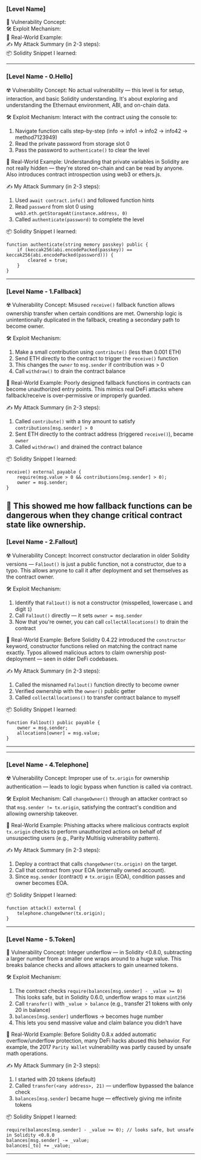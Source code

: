 ### [Level Name]
🧠 Vulnerability Concept: </br>
🛠️ Exploit Mechanism: </br>
🔁 Real-World Example: </br>
✍️ My Attack Summary (in 2-3 steps): </br>
📦 Solidity Snippet I learned: </br>

---
### [Level Name - 0.Hello]

☢️ Vulnerability Concept:
No actual vulnerability — this level is for setup, interaction, and basic Solidity understanding. It's about exploring and understanding the Ethernaut environment, ABI, and on-chain data.

🛠️ Exploit Mechanism:
Interact with the contract using the console to:
1. Navigate function calls step-by-step (info → info1 → info2 → info42 → method7123949)
2. Read the private password from storage slot 0
3. Pass the password to `authenticate()` to clear the level

🔁 Real-World Example:
Understanding that private variables in Solidity are not really hidden — they're stored on-chain and can be read by anyone. Also introduces contract introspection using web3 or ethers.js.

✍️ My Attack Summary (in 2-3 steps):
1. Used `await contract.info()` and followed function hints
2. Read `password` from slot 0 using `web3.eth.getStorageAt(instance.address, 0)`
3. Called `authenticate(password)` to complete the level

📦 Solidity Snippet I learned:
```solidity
function authenticate(string memory passkey) public {
    if (keccak256(abi.encodePacked(passkey)) == keccak256(abi.encodePacked(password))) {
        cleared = true;
    }
}
```
---
### [Level Name - 1.Fallback]

☢️ Vulnerability Concept:
Misused `receive()` fallback function allows ownership transfer when certain conditions are met. Ownership logic is unintentionally duplicated in the fallback, creating a secondary path to become owner.

🛠️ Exploit Mechanism:
1. Make a small contribution using `contribute()` (less than 0.001 ETH)
2. Send ETH directly to the contract to trigger the `receive()` function
3. This changes the `owner` to `msg.sender` if contribution was > 0
4. Call `withdraw()` to drain the contract balance

🔁 Real-World Example:
Poorly designed fallback functions in contracts can become unauthorized entry points. This mimics real DeFi attacks where fallback/receive is over-permissive or improperly guarded.

✍️ My Attack Summary (in 2-3 steps):
1. Called `contribute()` with a tiny amount to satisfy `contributions[msg.sender] > 0`
2. Sent ETH directly to the contract address (triggered `receive()`), became `owner`
3. Called `withdraw()` and drained the contract balance

📦 Solidity Snippet I learned:
```solidity
receive() external payable {
    require(msg.value > 0 && contributions[msg.sender] > 0);
    owner = msg.sender;
}
```
🧠 This showed me how fallback functions can be dangerous when they change critical contract state like ownership.
---
### [Level Name - 2.Fallout]

☢️ Vulnerability Concept:
Incorrect constructor declaration in older Solidity versions — `Fal1out()` is just a public function, not a constructor, due to a typo. This allows anyone to call it after deployment and set themselves as the contract owner.

🛠️ Exploit Mechanism:
1. Identify that `Fal1out()` is not a constructor (misspelled, lowercase `L` and digit `1`)
2. Call `Fal1out()` directly — it sets `owner = msg.sender`
3. Now that you're owner, you can call `collectAllocations()` to drain the contract

🔁 Real-World Example:
Before Solidity 0.4.22 introduced the `constructor` keyword, constructor functions relied on matching the contract name exactly. Typos allowed malicious actors to claim ownership post-deployment — seen in older DeFi codebases.

✍️ My Attack Summary (in 2-3 steps):
1. Called the misnamed `Fal1out()` function directly to become owner
2. Verified ownership with the `owner()` public getter
3. Called `collectAllocations()` to transfer contract balance to myself

📦 Solidity Snippet I learned:
```solidity
function Fal1out() public payable {
    owner = msg.sender;
    allocations[owner] = msg.value;
}
```
---

---

### [Level Name - 4.Telephone]

☢️ Vulnerability Concept:
Improper use of `tx.origin` for ownership authentication — leads to logic bypass when function is called via contract.

🛠️ Exploit Mechanism:
Call `changeOwner()` through an attacker contract so that `msg.sender != tx.origin`, satisfying the contract's condition and allowing ownership takeover.

🔁 Real-World Example:
Phishing attacks where malicious contracts exploit `tx.origin` checks to perform unauthorized actions on behalf of unsuspecting users (e.g., Parity Multisig vulnerability pattern).

✍️ My Attack Summary (in 2-3 steps):
1. Deploy a contract that calls `changeOwner(tx.origin)` on the target.
2. Call that contract from your EOA (externally owned account).
3. Since `msg.sender` (contract) ≠ `tx.origin` (EOA), condition passes and owner becomes EOA.

📦 Solidity Snippet I learned:
```solidity
function attack() external {
    telephone.changeOwner(tx.origin);
}
```
---
### [Level Name - 5.Token]


🧠 Vulnerability Concept:
Integer underflow — in Solidity <0.8.0, subtracting a larger number from a smaller one wraps around to a huge value. This breaks balance checks and allows attackers to gain unearned tokens.

🛠️ Exploit Mechanism:
1. The contract checks `require(balances[msg.sender] - _value >= 0)`  
   This looks safe, but in Solidity 0.6.0, underflow wraps to max `uint256`
2. Call `transfer()` with `_value > balance` (e.g., transfer 21 tokens with only 20 in balance)
3. `balances[msg.sender]` underflows → becomes huge number
4. This lets you send massive value and claim balance you didn’t have

🔁 Real-World Example:
Before Solidity 0.8.x added automatic overflow/underflow protection, many DeFi hacks abused this behavior. For example, the 2017 `Parity Wallet` vulnerability was partly caused by unsafe math operations.

✍️ My Attack Summary (in 2-3 steps):
1. I started with 20 tokens (default)
2. Called `transfer(<any address>, 21)` — underflow bypassed the balance check
3. `balances[msg.sender]` became huge — effectively giving me infinite tokens

📦 Solidity Snippet I learned:
```solidity
require(balances[msg.sender] - _value >= 0); // looks safe, but unsafe in Solidity <0.8.0
balances[msg.sender] -= _value;
balances[_to] += _value;
```
---
